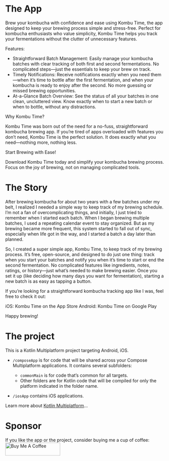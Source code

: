 # The App

Brew your kombucha with confidence and ease using Kombu Time, the app designed to keep your brewing process simple and stress-free. Perfect for kombucha enthusiasts who value simplicity, Kombu Time helps you track your fermentations without the clutter of unnecessary features.

Features:

- Straightforward Batch Management: Easily manage your kombucha batches with clear tracking of both first and second fermentations. No complicated steps—just the essentials to keep your brew on track.
- Timely Notifications: Receive notifications exactly when you need them—when it’s time to bottle after the first fermentation, and when your kombucha is ready to enjoy after the second. No more guessing or missed brewing opportunities.
- At-a-Glance Batch Overview: See the status of all your batches in one clean, uncluttered view. Know exactly when to start a new batch or when to bottle, without any distractions.

Why Kombu Time?

Kombu Time was born out of the need for a no-fuss, straightforward kombucha brewing app. If you’re tired of apps overloaded with features you don’t need, Kombu Time is the perfect solution. It does exactly what you need—nothing more, nothing less.

Start Brewing with Ease!

Download Kombu Time today and simplify your kombucha brewing process. Focus on the joy of brewing, not on managing complicated tools.

# The Story

After brewing kombucha for about two years with a few batches under my belt, I realized I needed a simple way to keep track of my brewing schedule. I’m not a fan of overcomplicating things, and initially, I just tried to remember when I started each batch. When I began brewing multiple batches, I used a repeating calendar event to stay organized. But as my brewing became more frequent, this system started to fall out of sync, especially when life got in the way, and I started a batch a day later than planned.

So, I created a super simple app, Kombu Time, to keep track of my brewing process. It’s free, open-source, and designed to do just one thing: track when you start your batches and notify you when it’s time to start or end the second fermentation. No complicated features like ingredients, notes, ratings, or history—just what’s needed to make brewing easier. Once you set it up (like deciding how many days you want for fermentation), starting a new batch is as easy as tapping a button.

If you’re looking for a straightforward kombucha tracking app like I was, feel free to check it out:

iOS: Kombu Time on the App Store
Android: Kombu Time on Google Play

Happy brewing!

# The project

This is a Kotlin Multiplatform project targeting Android, iOS.

* `/composeApp` is for code that will be shared across your Compose Multiplatform applications.
  It contains several subfolders:
  - `commonMain` is for code that’s common for all targets.
  - Other folders are for Kotlin code that will be compiled for only the platform indicated in the folder name.

* `/iosApp` contains iOS applications.

Learn more about [Kotlin Multiplatform](https://www.jetbrains.com/help/kotlin-multiplatform-dev/get-started.html)…

# Sponsor

If you like the app or the project, consider buying me a cup of coffee:
<a href="https://www.buymeacoffee.com/lwesterhoff" target="_blank"><img src="https://cdn.buymeacoffee.com/buttons/default-orange.png" alt="Buy Me A Coffee" height="41" width="174"></a>
